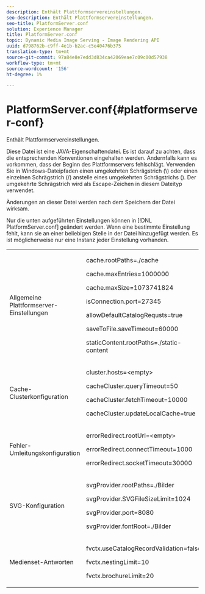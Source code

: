 ```yaml
---
description: Enthält Plattformservereinstellungen.
seo-description: Enthält Plattformservereinstellungen.
seo-title: PlatformServer.conf
solution: Experience Manager
title: PlatformServer.conf
topic: Dynamic Media Image Serving - Image Rendering API
uuid: d798762b-c9ff-4e1b-b2ac-c5e40476b375
translation-type: tm+mt
source-git-commit: 97a84e8e7edd3d834ca42069eae7c09c00d57938
workflow-type: tm+mt
source-wordcount: '156'
ht-degree: 1%

---
```



# PlatformServer.conf{#platformserver-conf}

Enthält Plattformservereinstellungen.

Diese Datei ist eine JAVA-Eigenschaftendatei. Es ist darauf zu achten, dass die entsprechenden Konventionen eingehalten werden. Andernfalls kann es vorkommen, dass der Beginn des Plattformservers fehlschlägt. Verwenden Sie in Windows-Dateipfaden einen umgekehrten Schrägstrich (\\) oder einen einzelnen Schrägstrich (/) anstelle eines umgekehrten Schrägstrichs (\). Der umgekehrte Schrägstrich wird als Escape-Zeichen in diesem Dateityp verwendet.

Änderungen an dieser Datei werden nach dem Speichern der Datei wirksam.

Nur die unten aufgeführten Einstellungen können in [!DNL PlatformServer.conf] geändert werden. Wenn eine bestimmte Einstellung fehlt, kann sie an einer beliebigen Stelle in der Datei hinzugefügt werden. Es ist möglicherweise nur eine Instanz jeder Einstellung vorhanden.

<table id="simpletable_38244750F50A46E5B0077F5F860B125C"> 
 <tr class="strow"> 
  <td class="stentry"> <p>Allgemeine Plattformserver-Einstellungen </p> </td> 
  <td class="stentry"> <p> <span class="codeph"> cache.rootPaths=./cache </span> </p> <p> <span class="codeph"> cache.maxEntries=1000000  </span> </p> <p> <span class="codeph"> cache.maxSize=1073741824  </span> </p> <p> <span class="codeph"> isConnection.port=27345  </span> </p> <p> <span class="codeph"> allowDefaultCatalogRequsts=true  </span> </p> <p> <span class="codeph"> saveToFile.saveTimeout=60000  </span> </p> <p> <span class="codeph"> staticContent.rootPaths=./static-content </span> </p> </td> 
 </tr> 
 <tr class="strow"> 
  <td class="stentry"> <p>Cache-Clusterkonfiguration </p> </td> 
  <td class="stentry"> <p> <span class="codeph"> cluster.hosts=&lt;empty&gt; </span> </p> <p> <span class="codeph"> cacheCluster.queryTimeout=50  </span> </p> <p> <span class="codeph"> cacheCluster.fetchTimeout=10000  </span> </p> <p> <span class="codeph"> cacheCluster.updateLocalCache=true  </span> </p> </td> 
 </tr> 
 <tr class="strow"> 
  <td class="stentry"> <p>Fehler-Umleitungskonfiguration </p> </td> 
  <td class="stentry"> <p> <span class="codeph"> errorRedirect.rootUrl=&lt;empty&gt; </span> </p> <p> <span class="codeph"> errorRedirect.connectTimeout=1000  </span> </p> <p> <span class="codeph"> errorRedirect.socketTimeout=30000  </span> </p> </td> 
 </tr> 
 <tr class="strow"> 
  <td class="stentry"> <p>SVG-Konfiguration </p> </td> 
  <td class="stentry"> <p> <span class="codeph"> svgProvider.rootPaths=./Bilder </span> </p> <p> <span class="codeph"> svgProvider.SVGFileSizeLimit=1024  </span> </p> <p> <span class="codeph"> svgProvider.port=8080  </span> </p> <p> <span class="codeph"> svgProvider.fontRoot=./Bilder </span> </p> </td> 
 </tr> 
 <tr class="strow"> 
  <td class="stentry"> <p>Medienset-Antworten </p> </td> 
  <td class="stentry"> <p> <span class="codeph"> fvctx.useCatalogRecordValidation=false  </span> </p> <p> <span class="codeph"> fvctx.nestingLimit=10  </span> </p> <p> <span class="codeph"> fvctx.brochureLimit=20  </span> </p> </td> 
 </tr> 
</table>

